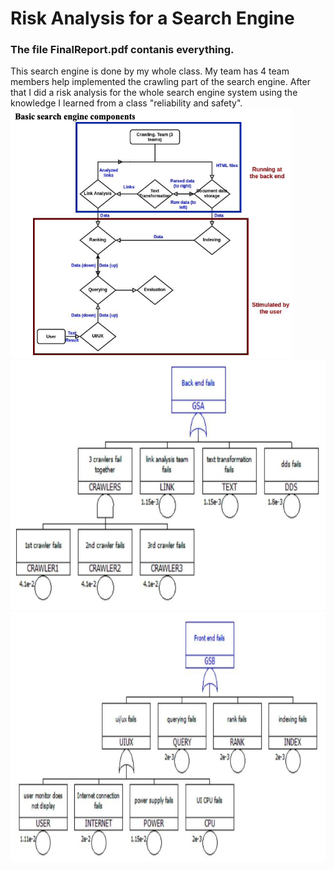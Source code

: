 # Risk Analysis for a Search Engine

### The file FinalReport.pdf contanis everything.

This search engine is done by my whole class. My team has 4  team members help implemented the crawling part of the search engine. After that I did a risk analysis for the whole search engine system using the knowledge I learned from a class "reliability and safety".
<img src="photo1.png" height="400">
<img src="photo2.png" height="400">
<img src="photo3.png" height="400">
